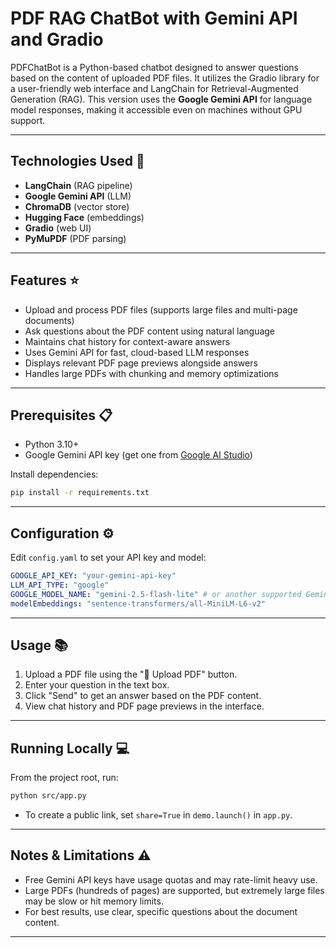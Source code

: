 # PDF RAG ChatBot with Gemini API and Gradio

PDFChatBot is a Python-based chatbot designed to answer questions based on the content of uploaded PDF files. It utilizes the Gradio library for a user-friendly web interface and LangChain for Retrieval-Augmented Generation (RAG). This version uses the **Google Gemini API** for language model responses, making it accessible even on machines without GPU support.

---

## Technologies Used 🚀

- **LangChain** (RAG pipeline)
- **Google Gemini API** (LLM)
- **ChromaDB** (vector store)
- **Hugging Face** (embeddings)
- **Gradio** (web UI)
- **PyMuPDF** (PDF parsing)

---

## Features ⭐

- Upload and process PDF files (supports large files and multi-page documents)
- Ask questions about the PDF content using natural language
- Maintains chat history for context-aware answers
- Uses Gemini API for fast, cloud-based LLM responses
- Displays relevant PDF page previews alongside answers
- Handles large PDFs with chunking and memory optimizations

---

## Prerequisites 📋

- Python 3.10+
- Google Gemini API key (get one from [Google AI Studio](https://aistudio.google.com/app/apikey))

Install dependencies:

```bash
pip install -r requirements.txt
```

---

## Configuration ⚙️

Edit `config.yaml` to set your API key and model:

```yaml
GOOGLE_API_KEY: "your-gemini-api-key"
LLM_API_TYPE: "google"
GOOGLE_MODEL_NAME: "gemini-2.5-flash-lite" # or another supported Gemini model
modelEmbeddings: "sentence-transformers/all-MiniLM-L6-v2"
```

---

## Usage 📚

1. Upload a PDF file using the "📁 Upload PDF" button.
2. Enter your question in the text box.
3. Click "Send" to get an answer based on the PDF content.
4. View chat history and PDF page previews in the interface.

---

## Running Locally 💻

From the project root, run:

```bash
python src/app.py
```

- To create a public link, set `share=True` in `demo.launch()` in `app.py`.

---

## Notes & Limitations ⚠️

- Free Gemini API keys have usage quotas and may rate-limit heavy use.
- Large PDFs (hundreds of pages) are supported, but extremely large files may be slow or hit memory limits.
- For best results, use clear, specific questions about the document content.

---



